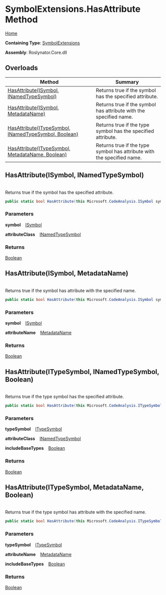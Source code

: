 # SymbolExtensions\.HasAttribute Method

[Home](../../../README.md)

**Containing Type**: [SymbolExtensions](../README.md)

**Assembly**: Roslynator\.Core\.dll

## Overloads

| Method | Summary |
| ------ | ------- |
| [HasAttribute(ISymbol, INamedTypeSymbol)](#Roslynator_SymbolExtensions_HasAttribute_Microsoft_CodeAnalysis_ISymbol_Microsoft_CodeAnalysis_INamedTypeSymbol_) | Returns true if the symbol has the specified attribute\. |
| [HasAttribute(ISymbol, MetadataName)](#Roslynator_SymbolExtensions_HasAttribute_Microsoft_CodeAnalysis_ISymbol_Roslynator_MetadataName__) | Returns true if the symbol has attribute with the specified name\. |
| [HasAttribute(ITypeSymbol, INamedTypeSymbol, Boolean)](#Roslynator_SymbolExtensions_HasAttribute_Microsoft_CodeAnalysis_ITypeSymbol_Microsoft_CodeAnalysis_INamedTypeSymbol_System_Boolean_) | Returns true if the type symbol has the specified attribute\. |
| [HasAttribute(ITypeSymbol, MetadataName, Boolean)](#Roslynator_SymbolExtensions_HasAttribute_Microsoft_CodeAnalysis_ITypeSymbol_Roslynator_MetadataName__System_Boolean_) | Returns true if the type symbol has attribute with the specified name\. |

## HasAttribute\(ISymbol, INamedTypeSymbol\) <a id="Roslynator_SymbolExtensions_HasAttribute_Microsoft_CodeAnalysis_ISymbol_Microsoft_CodeAnalysis_INamedTypeSymbol_"></a>

\
Returns true if the symbol has the specified attribute\.

```csharp
public static bool HasAttribute(this Microsoft.CodeAnalysis.ISymbol symbol, Microsoft.CodeAnalysis.INamedTypeSymbol attributeClass)
```

### Parameters

**symbol** &ensp; [ISymbol](https://docs.microsoft.com/en-us/dotnet/api/microsoft.codeanalysis.isymbol)

**attributeClass** &ensp; [INamedTypeSymbol](https://docs.microsoft.com/en-us/dotnet/api/microsoft.codeanalysis.inamedtypesymbol)

### Returns

[Boolean](https://docs.microsoft.com/en-us/dotnet/api/system.boolean)

## HasAttribute\(ISymbol, MetadataName\) <a id="Roslynator_SymbolExtensions_HasAttribute_Microsoft_CodeAnalysis_ISymbol_Roslynator_MetadataName__"></a>

\
Returns true if the symbol has attribute with the specified name\.

```csharp
public static bool HasAttribute(this Microsoft.CodeAnalysis.ISymbol symbol, in Roslynator.MetadataName attributeName)
```

### Parameters

**symbol** &ensp; [ISymbol](https://docs.microsoft.com/en-us/dotnet/api/microsoft.codeanalysis.isymbol)

**attributeName** &ensp; [MetadataName](../../MetadataName/README.md)

### Returns

[Boolean](https://docs.microsoft.com/en-us/dotnet/api/system.boolean)

## HasAttribute\(ITypeSymbol, INamedTypeSymbol, Boolean\) <a id="Roslynator_SymbolExtensions_HasAttribute_Microsoft_CodeAnalysis_ITypeSymbol_Microsoft_CodeAnalysis_INamedTypeSymbol_System_Boolean_"></a>

\
Returns true if the type symbol has the specified attribute\.

```csharp
public static bool HasAttribute(this Microsoft.CodeAnalysis.ITypeSymbol typeSymbol, Microsoft.CodeAnalysis.INamedTypeSymbol attributeClass, bool includeBaseTypes)
```

### Parameters

**typeSymbol** &ensp; [ITypeSymbol](https://docs.microsoft.com/en-us/dotnet/api/microsoft.codeanalysis.itypesymbol)

**attributeClass** &ensp; [INamedTypeSymbol](https://docs.microsoft.com/en-us/dotnet/api/microsoft.codeanalysis.inamedtypesymbol)

**includeBaseTypes** &ensp; [Boolean](https://docs.microsoft.com/en-us/dotnet/api/system.boolean)

### Returns

[Boolean](https://docs.microsoft.com/en-us/dotnet/api/system.boolean)

## HasAttribute\(ITypeSymbol, MetadataName, Boolean\) <a id="Roslynator_SymbolExtensions_HasAttribute_Microsoft_CodeAnalysis_ITypeSymbol_Roslynator_MetadataName__System_Boolean_"></a>

\
Returns true if the type symbol has attribute with the specified name\.

```csharp
public static bool HasAttribute(this Microsoft.CodeAnalysis.ITypeSymbol typeSymbol, in Roslynator.MetadataName attributeName, bool includeBaseTypes)
```

### Parameters

**typeSymbol** &ensp; [ITypeSymbol](https://docs.microsoft.com/en-us/dotnet/api/microsoft.codeanalysis.itypesymbol)

**attributeName** &ensp; [MetadataName](../../MetadataName/README.md)

**includeBaseTypes** &ensp; [Boolean](https://docs.microsoft.com/en-us/dotnet/api/system.boolean)

### Returns

[Boolean](https://docs.microsoft.com/en-us/dotnet/api/system.boolean)


